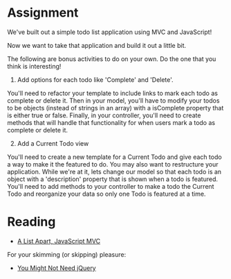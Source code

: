 # Assignment
We've built out a simple todo list application using MVC and JavaScript!

Now we want to take that application and build it out a little bit.

The following are bonus activities to do on your own. Do the one that you think is interesting!

1. Add options for each todo like 'Complete' and 'Delete'.

You'll need to refactor your template to include links to mark each todo as complete or delete it. Then in your model, you'll have to modify your todos to be objects (instead of strings in an array) with a isComplete property that is either true or false. Finally, in your controller, you'll need to create methods that will handle that functionality for when users mark a todo as complete or delete it.


2. Add a Current Todo view

You'll need to create a new template for a Current Todo and give each todo a way to make it the featured to do. You may also want to restructure your application. While we're at it, lets change our model so that each todo is an object with a 'description' property that is shown when a todo is featured. You'll need to add methods to your controller to make a todo the Current Todo and reorganize your data so only one Todo is featured at a time.


# Reading
- [A List Apart, JavaScript MVC](http://alistapart.com/article/javascript-mvc)

For your skimming (or skipping) pleasure:
- [You Might Not Need jQuery](http://youmightnotneedjquery.com/)
